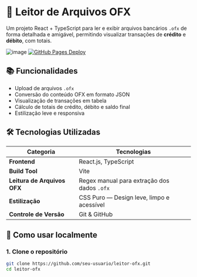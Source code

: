 # 📂 Leitor de Arquivos OFX

Um projeto React + TypeScript para ler e exibir arquivos bancários `.ofx` de forma detalhada e amigável, permitindo visualizar transações de **crédito** e **débito**, com totais.

![image](https://github.com/user-attachments/assets/b00705b1-bdf7-4757-a9b4-37b503b1137e)
[![GitHub Pages Deploy](https://img.shields.io/github/deployments/henriquelss/consulta-veicular-fipe/github-pages?label=deploy)](https://henriquelss.github.io/leitor-ofx/)


## 📚 Funcionalidades

- Upload de arquivos `.ofx`
- Conversão do conteúdo OFX em formato JSON
- Visualização de transações em tabela
- Cálculo de totais de crédito, débito e saldo final
- Estilização leve e responsiva


## 🛠️ Tecnologias Utilizadas

| Categoria               | Tecnologias                                      |
|-------------------------|-------------------------------------------------|
| **Frontend**            | React.js, TypeScript                            |
| **Build Tool**          | Vite                                            |
| **Leitura de Arquivos OFX** | Regex manual para extração dos dados `.ofx`      |
| **Estilização**         | CSS Puro — Design leve, limpo e acessível       |
| **Controle de Versão**  | Git & GitHub        


## 🚀 Como usar localmente

### 1. Clone o repositório

```bash
git clone https://github.com/seu-usuario/leitor-ofx.git
cd leitor-ofx
